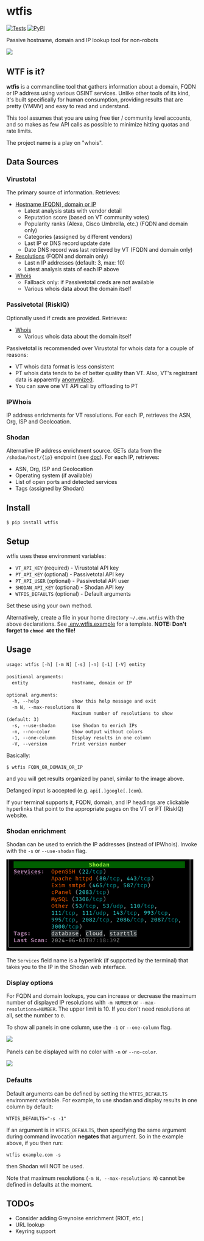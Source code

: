 # wtfis

[![Tests](https://github.com/pirxthepilot/wtfis/actions/workflows/tests.yml/badge.svg)](https://github.com/pirxthepilot/wtfis/actions/workflows/tests.yml)
[![PyPI](https://img.shields.io/pypi/v/wtfis?color=blue&logo=pypi&logoColor=gold)](https://pypi.org/project/wtfis/)

Passive hostname, domain and IP lookup tool for non-robots

![](https://github.com/pirxthepilot/wtfis/blob/main/imgs/demo.gif?raw=true)


## WTF is it?

**wtfis** is a commandline tool that gathers information about a domain, FQDN or IP address using various OSINT services. Unlike other tools of its kind, it's built specifically for human consumption, providing results that are pretty (YMMV) and easy to read and understand.

This tool assumes that you are using free tier / community level accounts, and so makes as few API calls as possible to minimize hitting quotas and rate limits.

The project name is a play on "whois".


## Data Sources

### Virustotal

The primary source of information. Retrieves:

* [Hostname (FQDN), domain or IP](https://developers.virustotal.com/reference/domains-1)
    * Latest analysis stats with vendor detail
    * Reputation score (based on VT community votes)
    * Popularity ranks (Alexa, Cisco Umbrella, etc.) (FQDN and domain only)
    * Categories (assigned by different vendors)
    * Last IP or DNS record update date
    * Date DNS record was last retrieved by VT (FQDN and domain only)
* [Resolutions](https://developers.virustotal.com/reference/domain-resolutions) (FQDN and domain only)
    * Last n IP addresses (default: 3, max: 10)
    * Latest analysis stats of each IP above
* [Whois](https://developers.virustotal.com/reference/whois)
    * Fallback only: if Passivetotal creds are not available
    * Various whois data about the domain itself

### Passivetotal (RiskIQ)

Optionally used if creds are provided. Retrieves:

* [Whois](https://api.riskiq.net/api/whois_pt/)
    * Various whois data about the domain itself

Passivetotal is recommended over Virustotal for whois data for a couple of reasons:

* VT whois data format is less consistent
* PT whois data tends to be of better quality than VT. Also, VT's registrant data is apparently [anonymized](https://developers.virustotal.com/reference/whois).
* You can save one VT API call by offloading to PT

### IPWhois

IP address enrichments for VT resolutions. For each IP, retrieves the ASN, Org, ISP and Geolcoation.

### Shodan

Alternative IP address enrichment source. GETs data from the `/shodan/host/{ip}` endpoint (see [doc](https://developer.shodan.io/api)). For each IP, retrieves:

* ASN, Org, ISP and Geolocation
* Operating system (if available)
* List of open ports and detected services
* Tags (assigned by Shodan)


## Install

```
$ pip install wtfis
```

## Setup

wtfis uses these environment variables:

* `VT_API_KEY` (required) - Virustotal API key
* `PT_API_KEY` (optional) - Passivetotal API key
* `PT_API_USER` (optional) - Passivetotal API user
* `SHODAN_API_KEY` (optional) - Shodan API key
* `WTFIS_DEFAULTS` (optional) - Default arguments

Set these using your own method.

Alternatively, create a file in your home directory `~/.env.wtfis` with the above declarations. See [.env.wtfis.example](./.env.wtfis.example) for a template. **NOTE: Don't forget to `chmod 400` the file!**


## Usage

```
usage: wtfis [-h] [-m N] [-s] [-n] [-1] [-V] entity

positional arguments:
  entity                Hostname, domain or IP

optional arguments:
  -h, --help            show this help message and exit
  -m N, --max-resolutions N
                        Maximum number of resolutions to show (default: 3)
  -s, --use-shodan      Use Shodan to enrich IPs
  -n, --no-color        Show output without colors
  -1, --one-column      Display results in one column
  -V, --version         Print version number
```

Basically:

```
$ wtfis FQDN_OR_DOMAIN_OR_IP
```

and you will get results organized by panel, similar to the image above.

Defanged input is accepted (e.g. `api[.]google[.]com`).

If your terminal supports it, FQDN, domain, and IP headings are clickable hyperlinks that point to the appropriate pages on the VT or PT (RiskIQ) website.

### Shodan enrichment

Shodan can be used to enrich the IP addresses (instead of IPWhois). Invoke with the `-s` or `--use-shodan` flag.

![](https://github.com/pirxthepilot/wtfis/blob/main/imgs/example-shodan.png?raw=true)

The `Services` field name is a hyperlink (if supported by the terminal) that takes you to the IP in the Shodan web interface.

### Display options

For FQDN and domain lookups, you can increase or decrease the maximum number of displayed IP resolutions with `-m NUMBER` or `--max-resolutions=NUMBER`. The upper limit is 10. If you don't need resolutions at all, set the number to `0`.

To show all panels in one column, use the `-1` or `--one-column` flag.

![](https://github.com/pirxthepilot/wtfis/blob/main/imgs/example-one-column.png?raw=true)

Panels can be displayed with no color with `-n` or `--no-color`. 

![](https://github.com/pirxthepilot/wtfis/blob/main/imgs/example-no-color.png?raw=true)

### Defaults

Default arguments can be defined by setting the `WTFIS_DEFAULTS` environment variable. For example, to use shodan and display results in one column by default:

```
WTFIS_DEFAULTS="-s -1"
```

If an argument is in `WTFIS_DEFAULTS`, then specifying the same argument during command invocation **negates** that argument. So in the example above, if you then run:

```
wtfis example.com -s
```

then Shodan will NOT be used.

Note that maximum resolutions (`-m N, --max-resolutions N`) cannot be defined in defaults at the moment.


## TODOs

* Consider adding Greynoise enrichment (RIOT, etc.)
* URL lookup
* Keyring support
